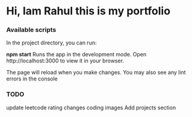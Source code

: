 # Hi, Iam Rahul this is my portfolio
### Available scripts
In the project directory, you can run:

**npm start**
Runs the app in the development mode.
Open http://localhost:3000 to view it in your browser.

The page will reload when you make changes.
You may also see any lint errors in the console
### TODO
update leetcode rating
changes coding images
Add projects section

